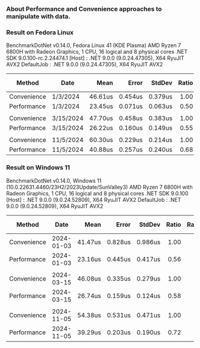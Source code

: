 ### About Performance and Convenience approaches to manipulate with data.

### Result on Fedora Linux
BenchmarkDotNet v0.14.0, Fedora Linux 41 (KDE Plasma)
AMD Ryzen 7 6800H with Radeon Graphics, 1 CPU, 16 logical and 8 physical cores
.NET SDK 9.0.100-rc.2.24474.1
[Host]     : .NET 9.0.0 (9.0.24.47305), X64 RyuJIT AVX2
DefaultJob : .NET 9.0.0 (9.0.24.47305), X64 RyuJIT AVX2


| Method      | Date      | Mean     |    Error | StdDev   | Ratio | Gen0    | Gen1    | Allocated | Alloc Ratio |
|------------ |---------- |---------:|---------:|---------:|------:|--------:|--------:|----------:|------------:|
| Convenience | 1/3/2024  | 46.61us |  0.454us | 0.379us |  1.00 | 25.3296 | 11.3525 |  207.05KB |        1.00 |
| Performance | 1/3/2024  | 23.45us |  0.071us | 0.063us |  0.50 |  1.7090 |       - |   14.01KB |        0.07 |
|             |           |          |          |          |       |         |         |           |             |
| Convenience | 3/15/2024 | 47.70us |  0.458us | 0.383us |  1.00 | 25.6348 | 12.7563 |  209.44KB |        1.00 |
| Performance | 3/15/2024 | 26.22us |  0.160us | 0.149us |  0.55 |  1.9836 |       - |    16.4KB |        0.08 |
|             |           |          |          |          |       |         |         |           |             |
| Convenience | 11/5/2024 | 60.30us |  0.229us | 0.214us |  1.00 | 26.5503 |  9.4604 |  216.99KB |        1.00 |
| Performance | 11/5/2024 | 40.88us |  0.257us | 0.240us |  0.68 |  2.9297 |       - |   23.95KB |        0.11 |

### Result on Windows 11
BenchmarkDotNet v0.14.0, Windows 11 (10.0.22631.4460/23H2/2023Update/SunValley3)
AMD Ryzen 7 6800H with Radeon Graphics, 1 CPU, 16 logical and 8 physical cores
.NET SDK 9.0.100
[Host]     : .NET 9.0.0 (9.0.24.52809), X64 RyuJIT AVX2
DefaultJob : .NET 9.0.0 (9.0.24.52809), X64 RyuJIT AVX2


| Method       | Date       | Mean     | Error    | StdDev   | Ratio | RatioSD | Gen0    | Gen1    | Allocated | Alloc Ratio |
|------------- |----------- |---------:|---------:|---------:|------:|--------:|--------:|--------:|----------:|------------:|
| Convenience  | 2024-01-03 | 41.47us | 0.828us | 0.986us |  1.00 |    0.03 | 25.3296 | 11.3525 |  207.05KB |        1.00 |
| Performance  | 2024-01-03 | 23.16us | 0.445us | 0.417us |  0.56 |    0.02 |  1.7090 |       - |   14.01KB |        0.07 |
|              |            |          |          |          |       |         |         |         |           |             |
| Convenience  | 2024-03-15 | 46.08us | 0.335us | 0.279us |  1.00 |    0.01 | 25.6348 | 12.7563 |  209.44KB |        1.00 |
| Performance  | 2024-03-15 | 26.74us | 0.159us | 0.124us |  0.58 |    0.00 |  1.9836 |       - |    16.4KB |        0.08 |
|              |            |          |          |          |       |         |         |         |           |             |
| Convenience  | 2024-11-05 | 54.38us | 0.531us | 0.471us |  1.00 |    0.01 | 26.5503 |  9.4604 |  216.99KB |        1.00 |
| Performance  | 2024-11-05 | 39.29us | 0.203us | 0.190us |  0.72 |    0.01 |  2.9297 |       - |   23.95KB |        0.11 |
